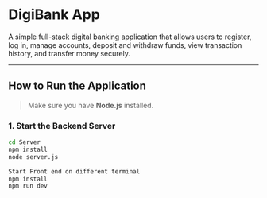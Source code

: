 # DigiBank App

A simple full-stack digital banking application that allows users to register, log in, manage accounts, deposit and withdraw funds, view transaction history, and transfer money securely.

---

## How to Run the Application

> Make sure you have **Node.js** installed.

### 1. Start the Backend Server

```bash
cd Server
npm install
node server.js

Start Front end on different terminal
npm install
npm run dev
